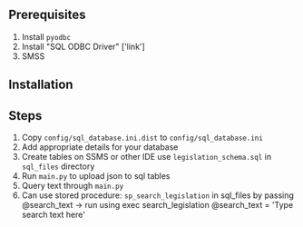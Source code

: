 
## Prerequisites

1. Install `pyodbc` 
1. Install "SQL ODBC Driver" ['link']
1. SMSS

## Installation

## Steps

1. Copy `config/sql_database.ini.dist` to `config/sql_database.ini`
2. Add appropriate details for your database
3. Create tables on SSMS or other IDE use `legislation_schema.sql` in `sql_files` directory
4. Run `main.py` to upload json to sql tables
5. Query text through `main.py`
6. Can use stored procedure: `sp_search_legislation` in sql_files by passing @search_text -> run using exec search_legislation @search_text = 'Type search text here'
